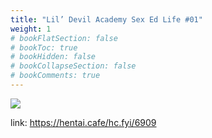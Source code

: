 ```yaml
---
title: "Lil’ Devil Academy Sex Ed Life #01"
weight: 1
# bookFlatSection: false
# bookToc: true
# bookHidden: false
# bookCollapseSection: false
# bookComments: true
---
```


![](https://cdn.jsdelivr.net/gh/reiuyfan/imagehosting@main/blog/07.jpg)

link: <https://hentai.cafe/hc.fyi/6909>